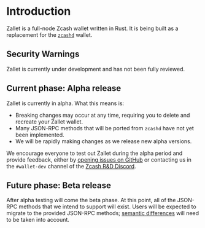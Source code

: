 # Introduction

Zallet is a full-node Zcash wallet written in Rust. It is being built as a replacement for
the [`zcashd`] wallet.

[`zcashd`]: https://github.com/zcash/zcash

## Security Warnings

Zallet is currently under development and has not been fully reviewed.

## Current phase: Alpha release

Zallet is currently in alpha. What this means is:

- Breaking changes may occur at any time, requiring you to delete and recreate your Zallet
  wallet.
- Many JSON-RPC methods that will be ported from `zcashd` have not yet been implemented.
- We will be rapidly making changes as we release new alpha versions.

We encourage everyone to test out Zallet during the alpha period and provide feedback,
either by [opening issues on GitHub] or contacting us in the `#wallet-dev` channel of the
[Zcash R&D Discord].

[opening issues on GitHub]: https://github.com/zcash/wallet/issues/new
[Zcash R&D Discord]: https://discord.gg/xpzPR53xtU

## Future phase: Beta release

After alpha testing will come the beta phase. At this point, all of the JSON-RPC methods
that we intend to support will exist. Users will be expected to migrate to the provided
JSON-RPC methods; [semantic differences] will need to be taken into account.

[semantic differences]: zcashd/json_rpc.md
